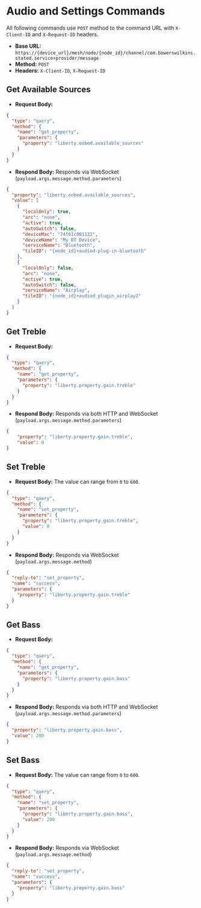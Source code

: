 # Audio and Settings Commands

All following commands use `POST` method to the command URL with `X-Client-ID` and `X-Request-ID` headers.

- **Base URL:** `https://{device_url}/mesh/node/{node_id}/channel/com.bowerswilkins.stated.service+provider/message`
- **Method:** `POST`
- **Headers:** `X-Client-ID`, `X-Request-ID`

## Get Available Sources
- **Request Body:**
```json
{
  "type": "query",
  "method": {
    "name": "get_property",
    "parameters": {
      "property": "liberty.oobed.available_sources"
    }
  }
}
```
- **Respond Body:** Responds via WebSocket (`payload.args.message.method.parameters`)
```json
{
  "property": "liberty.oobed.available_sources",
  "value": [
    {
      "localOnly": true,
      "arc": "none",
      "active": true,
      "autoSwitch": false,
      "deviceMac": "74f61c001122",
      "deviceName": "My BT Device",
      "serviceName": "Bluetooth",
      "tileID": "{node_id}+audiod-plug-in-bluetooth"
    },
    {
      "localOnly": false,
      "arc": "none",
      "active": true,
      "autoSwitch": false,
      "serviceName": "Airplay",
      "tileID": "{node_id}+audiod_plugin_airplay2"
    }
  ]
}
```

## Get Treble
- **Request Body:**
```json
{
  "type": "query",
  "method": {
    "name": "get_property",
    "parameters": {
      "property": "liberty.property.gain.treble"
    }
  }
}
```
- **Respond Body:** Responds via both HTTP and WebSocket (`payload.args.message.method.parameters`)
```json
{
    "property": "liberty.property.gain.treble",
    "value": 0
}
```

## Set Treble
- **Request Body:** The value can range from `0` to `600`.
```json
{
  "type": "query",
  "method": {
    "name": "set_property",
    "parameters": {
      "property": "liberty.property.gain.treble",
      "value": 0
    }
  }
}
```
- **Respond Body:** Responds via WebSocket (`payload.args.message.method`)
```json
{
  "reply-to": "set_property",
  "name": "success",
  "parameters": {
    "property": "liberty.property.gain.treble"
  }
}
```

## Get Bass
- **Request Body:**
```json
{
  "type": "query",
  "method": {
    "name": "get_property",
    "parameters": {
      "property": "liberty.property.gain.bass"
    }
  }
}
```
- **Respond Body:** Responds via both HTTP and WebSocket (`payload.args.message.method.parameters`)
```json
{
  "property": "liberty.property.gain.bass",
  "value": 200
}
```

## Set Bass
- **Request Body:** The value can range from `0` to `600`.
```json
{
  "type": "query",
  "method": {
    "name": "set_property",
    "parameters": {
      "property": "liberty.property.gain.bass",
      "value": 200
    }
  }
}
```
- **Respond Body:** Responds via WebSocket (`payload.args.message.method`)
```json
{
  "reply-to": "set_property",
  "name": "success",
  "parameters": {
    "property": "liberty.property.gain.bass"
  }
}
```
